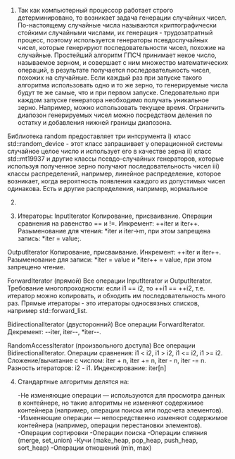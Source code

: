 1. Так как компьютерный процессор работает строго детерминировано, то возникает задача генерации случайных
чисел. По-настоящему случайные числа называются криптографически стойкими случайными числами, их генерация -
трудозатратный процесс, поэтому используется генераторы псевдослучайных чисел, которые генерируют последовательности
чисел, похожие на случайные. Простейший алгоритм ГПСЧ принимает некое число, называемое зерном, и совершает с ним множество математических
операций, в результате получается последовательность чисел, похожих на случайные. Если каждый раз при запуске
такого алгоритма использовать одно и то же зерно, то генерируемые числа будут те же самые, что и при первом
запуске. Следовательно при каждом запуске генератора необходимо получать уникальное зерно. Например, можно использовать 
текущее время. Ограничить диапозон генерируемых чисел можно посредством деления по остатку и добавления нижней границы
диапозона.

Библиотека random предоставляет три интсрумента
i) класс std::random_device - этот класс запрашивает у операционной системы случайное целое число и использует его
в качестве зерна
ii) класс std::mt19937 и другие классы псевдо-случайных генераторов, которые используя полученное зерно получают
последовательность чисел
iii) классы распределений, например, линейное распределение, которое возникает, когда вероятность появления каждого из допустимых
чисел одинакова. Есть и другие распределения, например, нормальное

2.

3) Итераторы:
InputIterator
Копирование, присваивание.
Операции сравнения на равенство == и !=.
Инкремент: ++iter и iter++.
Разыменование для чтения: *iter и iter->m, при этом запрещена запись: *iter = value;.

OutputIterator
Копирование, присваивание.
Инкремент: ++iter и iter++.
Разыменование для записи: *iter = value и *iter++ = value, при этом запрещено чтение.

ForwardIterator (прямой)
Все операции InputIterator и OutputIterator.
Требование многопроходности: если i1 == i2, то ++i1 == ++i2, т.е. итератор можно копировать, и обходить им последовательность много раз.
Прямые итераторы - это итераторы односвязных списков, например std::forward_list.

BidirectionalIterator (двусторонний)
Все операции ForwardIterator.
Декремент: --iter, iter--, *iter--.

RandomAccessIterator (произвольного доступа)
Все операции BidirectionalIterator.
Операции сравнения: i1 < i2, i1 > i2, i1 <= i2, i1 >= i2.
Сложение/вычитание с числом: iter + n, iter += n, iter - n, iter -= n.
Разность итераторов: i2 - i1.
Индексирование: iter[n]



4. Стандартные алгоритмы делятся на:

   -Не изменяющие операции — используются для просмотра данных в контейнере, но такие алгоритмы не изменяют содержимое контейнера (например, операции поиска или подсчета элементов).
   -Изменяющие операции — непосредственно изменяют содержимое контейнера (например, операции перестановки элементов).
   -Операции сортировки
   -Операции поиска
   -Операции слияния (merge, set_union)
   -Кучи (make_heap, pop_heap, push_heap, sort_heap)
   -Операции отношений (min, max)

 
